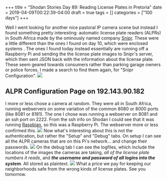 +++
title = "Shodan Stories Day 89: Reading License Plates in Pretoria"
date = 2019-04-09T00:22:39-04:00
draft = true
tags = []
categories = ["100 days"]
+++

Well I went looking for another nice pastoral IP camera scene but instead I found something pretty interesting: automatic license plate readers (ALPRs) in South Africa made by the ominously named company [Snipr](https://www.snipr.co.za/). These were a little different than the ones I found on day 10, which were enclosed systems . The ones I found today instead essentially are running off a Raspberry Pi and sending the the license plate images to Snipr's server, which then sent JSON back with the information about the license plate. These seem geared towards consumers rather than parking garage owners or police forces. I made a search to find them again, for "Snipr Configuration".
![](/images/100Days/Day89/snipr.png)

## ALPR Configuration Page on 192.143.90.182
I more or less chose a camera at random. They were all in South Africa, running webservers on some variation of the common 8080 or 8000 ports (like 8081 or 8181). The one I chose was running a webserver on 8081 and an ssh port on 2222. From the ssh info on Shodan I could see that it was running [Raspbian](https://www.raspbian.org/), so this was a Raspberry Pi. The webserver more or less confirmed this.
![](/images/100Days/Day89/firstlook.png)
Now what's interesting about this is not the authentication, but rather the "Setup" and "Debug" tabs.
On setup I can see all the ALPR cameras that are on this Pi's network... and change their passwords.
![](/images/100Days/Day89/setup.png)
On the debug tab I can see the logfiles, which include the locations of the images the cameras are taking, _all of the license plate numbers it reads_, and ___the username and password of all logins into the system___. All stored as plaintext.
![](/images/100Days/Day89/debug.png)
What a price we pay for keeping our neighborhoods safe from the wrong kinds of license plates. See you tomorrow.

